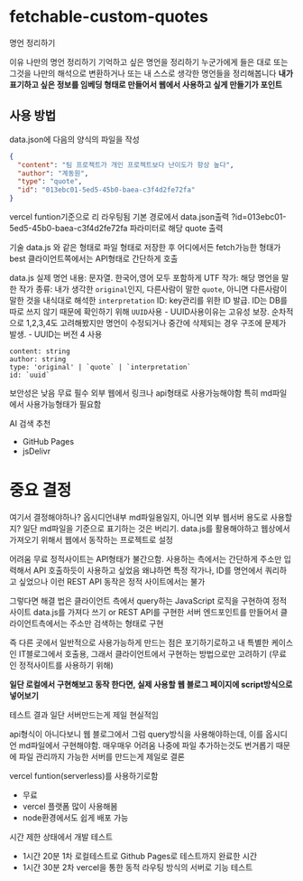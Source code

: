 # fetchable-custom-quotes

명언 정리하기

이유
나만의 명언 정리하기
기억하고 싶은 명언을 정리하기
누군가에게 들은 대로 또는 그것을 나만의 해석으로 변환하거나 또는 내 스스로 생각한 명언들을 정리해봅니다
**내가 표기하고 싶은 정보를 임베딩 형태로 만들어서 웹에서 사용하고 싶게 만들기가 포인트**

## 사용 방법

data.json에 다음의 양식의 파일을 작성

```json
{
  "content": "팀 프로젝트가 개인 프로젝트보다 난이도가 항상 높다",
  "author": "계동원",
  "type": "quote",
  "id": "013ebc01-5ed5-45b0-baea-c3f4d2fe72fa"
}
```

vercel funtion기준으로 리 라우팅됨
기본 경로에서 data.json출력
?id=013ebc01-5ed5-45b0-baea-c3f4d2fe72fa 파라미터로 해당 quote 출력

기술
data.js 와 같은 형태로 파일 형태로 저장한 후 어디에서든 fetch가능한 형태가 best
클라이언트쪽에서는 API형태로 간단하게 호출

data.js
실제 명언 내용: 문자열. 한국어,영어 모두 포함하게 UTF
작가: 해당 명언을 말한 작가
종류: 내가 생각한 `original`인지, 다른사람이 말한 `quote`, 아니면 다른사람이 말한 것을 내식대로 해석한 `interpretation`
ID: key관리를 위한 ID 발급. ID는 DB를 따로 쓰지 않기 때문에 확인하기 위해 `UUID`사용 - UUID사용이유는 고유성 보장. 순차적으로 1,2,3,4도 고려해봤지만 명언이 수정되거나 중간에 삭제되는 경우 구조에 문제가 발생. - UUID는 버전 4 사용

```
content: string
author: string
type: 'original' | `quote` | `interpretation`
id: `uuid`

```

보안성은 낮음
무료 필수
외부 웹에서 링크나 api형태로 사용가능해야함
특히 md파일에서 사용가능형태가 필요함

AI 검색 추천

- GitHub Pages
- jsDelivr

# 중요 결정

여기서 결정해야하나? 옵시디언내부 md파일용일지, 아니면 외부 웹서버 용도로 사용할지?
일단 md파일을 기준으로 표기하는 것은 버리기. data.js를 활용해야하고 웹상에서 가져오기 위해서 웹에서 동작하는 프로젝트로 설정

어려움
무료 정적사이트는 API형태가 불간으함. 사용하는 측에서는 간단하게 주소만 입력해서 API 호출하듯이 사용하고 싶었음
왜냐하면 특정 작가나, ID를 명언에서 쿼리하고 싶었으나 이런 REST API 동작은 정적 사이트에서는 불가

그렇다면 해결 법은 클라이언트 측에서 query하는 JavaScript 로직을 구현하여 정적사이트 data.js를 가져다 쓰기
or
REST API를 구현한 서버 엔드포인트를 만들어서 클라이언트측에서는 주소만 검색하는 형태로 구현

즉 다른 곳에서 일반적으로 사용가능하게 만드는 점은 포기하기로하고 내 특별한 케이스인 IT블로그에서 호출용, 그래서 클라이언트에서 구현하는 방법으로만 고려하기
(무료인 정적사이트를 사용하기 위해)

**일단 로컬에서 구현해보고 동작 한다면, 실제 사용할 웹 블로그 페이지에 script방식으로 넣어보기**

테스트 결과 일단 서버만드는게 제일 현실적임

api형식이 아니다보니 웹 블로그에서 그럼 query방식을 사용해야하는데, 이를 옵시디언 md파일에서 구현해야함. 매우매우 어려움
나중에 파일 추가하는것도 번거롭기 때문에 파일 관리까지 가능한 서버를 만드는게 제일로 결론

vercel funtion(serverless)를 사용하기로함

- 무료
- vercel 플랫폼 많이 사용해봄
- node환경에서도 쉽게 배포 가능

시간 제한 상태에서 개발 테스트

- 1시간 20분 1차 로컬테스트로 Github Pages로 테스트까지 완료한 시간
- 1시간 30분 2차 vercel을 통한 동적 라우팅 방식의 서버로 기능 테스트

